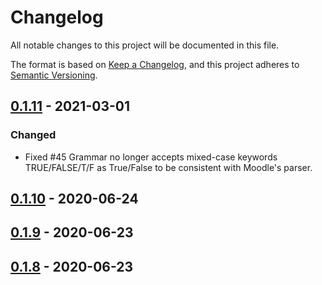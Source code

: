 # Changelog
All notable changes to this project will be documented in this file.

The format is based on [Keep a Changelog](https://keepachangelog.com/en/1.0.0/),
and this project adheres to [Semantic Versioning](https://semver.org/spec/v2.0.0.html).


## [0.1.11] - 2021-03-01
### Changed
- Fixed #45 Grammar no longer accepts mixed-case keywords TRUE/FALSE/T/F as True/False to be consistent with Moodle's parser.

## [0.1.10] - 2020-06-24

## [0.1.9] - 2020-06-23
## [0.1.8] - 2020-06-23



[0.1.11]: https://github.com/fuhrmanator/GIFT-grammar-PEG.js/compare/v0.1.10...v0.1.11
[0.1.10]: https://github.com/fuhrmanator/GIFT-grammar-PEG.js/compare/v0.1.9...v0.1.10
[0.1.9]: https://github.com/fuhrmanator/GIFT-grammar-PEG.js/compare/v0.1.8...v0.1.9
[0.1.8]: https://github.com/fuhrmanator/GIFT-grammar-PEG.js/compare/v0.1.7...v0.1.8




